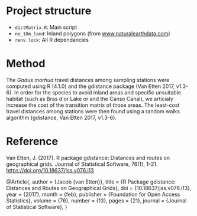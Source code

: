 # Project structure

- `distMatrix.R`: Main script
- `ne_10m_land`: Inland polygons (from www.naturalearthdata.com)
- `renv.lock`: All R dependancies

# Method

The _Gadus morhua_ travel distances among sampling stations were computed using R (4.1.0) and the gdistance package (Van Etten 2017, v1.3-6). In order for the species to avoid inland areas and specific unsuitable habitat (such as Bras d'or Lake or and the Canso Canal), we articialy increase the cost of the transition matrix of those areas. The least-cost travel distances among stations were then found using a random walks algorithm (gdistance, Van Etten 2017, v1.3-6). 

# Reference

Van Etten, J. (2017). R package gdistance: Distances and routes on geographical grids. Journal of
Statistical Software, 76(1), 1–21. https://doi.org/10.18637/jss.v076.i13

@Article{,
    author = {Jacob {van Etten}},
    title = {R Package gdistance: Distances and Routes on Geographical Grids},
    doi = {10.18637/jss.v076.i13},
    year = {2017},
    month = {feb},
    publisher = {Foundation for Open Access Statistics},
    volume = {76},
    number = {13},
    pages = {21},
    journal = {Journal of Statistical Software},
}